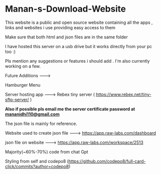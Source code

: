 # Manan-s-Download-Website
This website is a public and open source website containing all the apps , links and websites i use providing easy access to them

Make sure that both html and json files are in the same folder

I have hosted this server on a usb drive but it works directly from your pc too :)

Pls mention any suggestions or features i should add . I'm also currently working on a few.

Future Additions --->

Hamburger Menu

Server hosting app ---> Rebex tiny server ( https://www.rebex.net/tiny-sftp-server/ )

**Also if possible pls email me the server certificate password at mananidhi110@gmail.com**

The json file is mainly for reference.

Website used to create json file ---> https://app.raw-labs.com/dashboard

json file on website --->  https://app.raw-labs.com/workspace/2513

Majority(~60%-70%) code from chat Gpt

Styling from self and codepo8 (https://github.com/codepo8/full-card-click/commits?author=codepo8)
